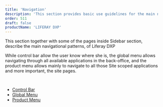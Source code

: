 ```yaml
---
title: 'Navigation'
description: 'This section provides basic use guidelines for the main navigation patterns of the system.'
order: 511
draft: false
productName: 'LIFERAY DXP'
---
```



This section together with some of the pages inside Sidebar section, describe the main navigational patterns, of Liferay DXP

While control bar allow the user know where she is, the global menu allows navigating through all available applications in the back-office, and the product menu allows mainly to navigate to all those Site scoped applications and more important, the site pages.

<br/>

* [Control Bar](./control-bar)
* [Global Menu](./global-menu)
* [Product Menu](../sidebar/product-menu)


